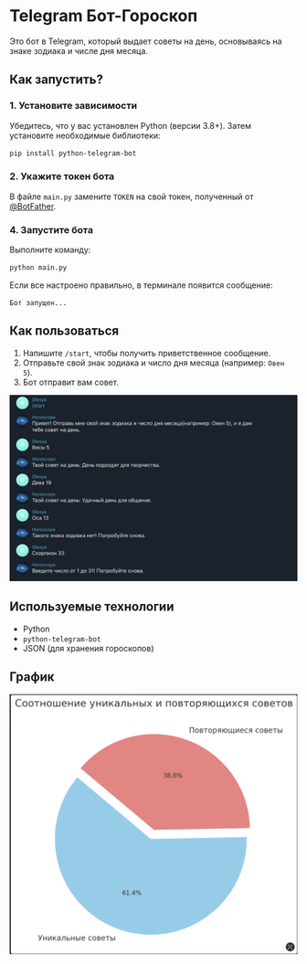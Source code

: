 # Telegram Бот-Гороскоп  

Это бот в Telegram, который выдает советы на день, основываясь на знаке зодиака и числе дня месяца.  

## Как запустить?  

### 1. Установите зависимости  
Убедитесь, что у вас установлен Python (версии 3.8+). Затем установите необходимые библиотеки:  

```bash
pip install python-telegram-bot
```

### 2. Укажите токен бота  
В файле `main.py` замените `TOKEN` на свой токен, полученный от [@BotFather](https://t.me/BotFather).

### 4. Запустите бота  
Выполните команду:  

```bash
python main.py
```

Если все настроено правильно, в терминале появится сообщение:  

```
Бот запущен...
```

## Как пользоваться  
1. Напишите `/start`, чтобы получить приветственное сообщение.  
2. Отправьте свой знак зодиака и число дня месяца (например: `Овен 5`).  
3. Бот отправит вам совет.

![Тест](images/test.png)  

## Используемые технологии  
- Python  
- `python-telegram-bot`  
- JSON (для хранения гороскопов)  

## График

![Соотношение уникальных и повторяющихся советов](images/advice_pie_chart.png)